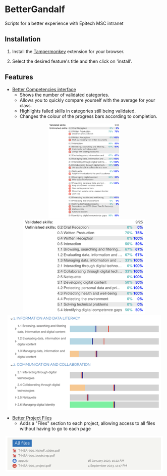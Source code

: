 # BetterGandalf

Scripts for a better experience with Epitech MSC intranet

## Installation

1. Install the [Tampermonkey](https://www.tampermonkey.net/) extension for your browser.

2. Select the desired feature's title and then click on 'install'.

## Features

- [Better Competencies interface](https://greasyfork.org/en/scripts/487732-better-competencies-gandalf)
  - Shows the number of validated categories.
  - Allows you to quickly compare yourself with the average for your class.
  - Highlights failed skills in categories still being validated.
  - Changes the colour of the progress bars according to completion.

<p align="center">
<img src="pictures/betterCompetencies.png" height="300px">
<img src="pictures/betterCompetencies2.png" height="300px">
<img src="pictures/betterCompetencies3.png" height="300px">
</p>

- [Better Project Files]()
  - Adds a "Files" section to each project, allowing access to all files without having to go to each page

<p align="center">
<img src="pictures/betterProjectFile.png" width="500px">
</p>
